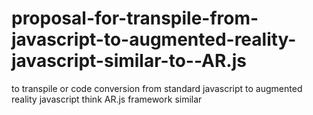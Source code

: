 # proposal-for-transpile-from-javascript-to-augmented-reality-javascript-similar-to--AR.js
to transpile or code conversion from standard javascript to augmented reality javascript think AR.js framework similar
